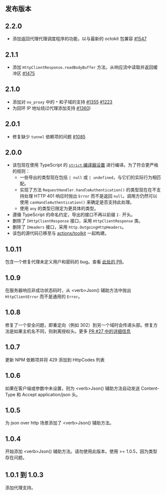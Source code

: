## 发布版本

## 2.2.0
- 添加返回代理代理调度程序的功能，以与最新的 octokit 包兼容 [#1547](https://github.com/actions/toolkit/pull/1547)

## 2.1.1
- 添加 `HttpClientResponse.readBodyBuffer` 方法，从响应流中读取并返回缓冲区 [#1475](https://github.com/actions/toolkit/pull/1475)

## 2.1.0
- 添加对 `no_proxy` 中的 `*` 和子域的支持 [#1355](https://github.com/actions/toolkit/pull/1355) [#1223](https://github.com/actions/toolkit/pull/1223)
- 为回环 IP 地址绕过代理添加支持 [#1360](https://github.com/actions/toolkit/pull/1360))

## 2.0.1
- 修复缺少 `tunnel` 依赖项的问题 [#1085](https://github.com/actions/toolkit/pull/1085)

## 2.0.0
- 该包现在使用 TypeScript 的 [`strict` 编译器设置](https://www.typescriptlang.org/tsconfig#strict) 进行编译。为了符合更严格的规则：
  - 一些导出的类型现在包括 `| null` 或 `| undefined`，与它们的实际行为相匹配。
  - 实现了方法 `RequestHandler.handleAuthentication()` 的类型现在在不支持处理 HTTP 401 响应时抛出 `Error` 而不是返回 `null`。调用方仍然可以使用 `canHandleAuthentication()` 来确定是否支持此处理。
  - 使用 `any` 的类型已限定为更具体的类型。
- 遵循 TypeScript 的命名约定，导出的接口不再以前缀 `I-` 开头。
- 删除了 `IHttpClientResponse` 接口，采用 `HttpClientResponse` 类。
- 删除了 `IHeaders` 接口，采用 `http.OutgoingHttpHeaders`。
- 该包的源代码已移至与 [actions/toolkit](https://github.com/actions/toolkit) 一起构建。

## 1.0.11

包含一个修复代理未定义用户和密码的 bug。查看 [此处的 PR](https://github.com/actions/http-client/pull/42)。

## 1.0.9
在服务器响应非成功状态码时，从 \<verb>Json() 辅助方法中抛出 `HttpClientError` 而不是通用的 `Error`。

## 1.0.8
修复了一个安全问题，即重定向（例如 302）到另一个域时会传递头部。修复方法是如果主机名不同，则剥离授权头。更多 [PR #27 中的详细信息](https://github.com/actions/http-client/pull/27)

## 1.0.7
更新 NPM 依赖项并将 429 添加到 HttpCodes 列表

## 1.0.6
如果在客户端或参数中未设置，则为 \<verb>Json() 辅助方法自动发送 Content-Type 和 Accept application/json 头。

## 1.0.5
为 json over http 场景添加了 \<verb>Json() 辅助方法。

## 1.0.4
开始添加 \<verb>Json() 辅助方法。请勿使用此版本。使用 >= 1.0.5，因为类型存在问题。

## 1.0.1 到 1.0.3
添加代理支持。